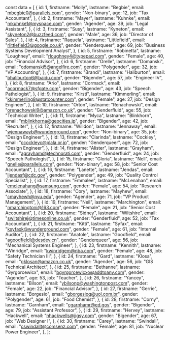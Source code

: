 

const data = [
    {
      id: 1,
      firstname: "Molly",
      lastname: "Begbie",
      email: "mbegbie0@parallels.com",
      gender: "Non-binary",
      age: 12,
      job: "Tax Accountant",
    },
    {
      id: 2,
      firstname: "Mayer",
      lastname: "Kuhnke",
      email: "mkuhnke1@myspace.com",
      gender: "Agender",
      age: 39,
      job: "Legal Assistant",
    },
    {
      id: 3,
      firstname: "Susy",
      lastname: "Kyneton",
      email: "skyneton2@buzzfeed.com",
      gender: "Male",
      age: 36,
      job: "Director of Sales",
    },
    {
      id: 4,
      firstname: "Raquela",
      lastname: "Littlefield",
      email: "rlittlefield3@google.co.uk",
      gender: "Genderqueer",
      age: 69,
      job: "Business Systems Development Analyst",
    },
    {
      id: 5,
      firstname: "Robinetta",
      lastname: "Loughney",
      email: "rloughney4@typepad.com",
      gender: "Female",
      age: 40,
      job: "Financial Advisor",
    },
    {
      id: 6,
      firstname: "Orelle",
      lastname: "Domanski",
      email: "odomanski5@angelfire.com",
      gender: "Polygender",
      age: 32,
      job: "VP Accounting",
    },
    {
      id: 7,
      firstname: "Brandi",
      lastname: "Haliburton",
      email: "bhaliburton6@baidu.com",
      gender: "Bigender",
      age: 57,
      job: "Engineer IV",
    },
    {
      id: 8,
      firstname: "Ario",
      lastname: "Cormack",
      email: "acormack7@sfgate.com",
      gender: "Bigender",
      age: 43,
      job: "Speech Pathologist",
    },
    {
      id: 9,
      firstname: "Kirsti",
      lastname: "Kimmerling",
      email: "kkimmerling8@statcounter.com",
      gender: "Female",
      age: 27,
      job: "Design Engineer",
    },
    {
      id: 10,
      firstname: "Orton",
      lastname: "Renachowski",
      email: "orenachowski9@amazon.co.uk",
      gender: "Genderfluid",
      age: 55,
      job: "Technical Writer",
    },
    {
      id: 11,
      firstname: "Myca",
      lastname: "Blinkhorn",
      email: "mblinkhorna@geocities.jp",
      gender: "Bigender",
      age: 42,
      job: "Recruiter",
    },
    {
      id: 12,
      firstname: "Willdon",
      lastname: "Jennaway",
      email: "wjennawayb@wunderground.com",
      gender: "Non-binary",
      age: 35,
      job: "Design Engineer",
    },
    {
      id: 13,
      firstname: "Clarinda",
      lastname: "Cockley",
      email: "ccockleyc@plala.or.jp",
      gender: "Genderqueer",
      age: 72,
      job: "Design Engineer",
    },
    {
      id: 14,
      firstname: "Alister",
      lastname: "Grayham",
      email: "agrayhamd@technorati.com",
      gender: "Genderfluid",
      age: 24,
      job: "Speech Pathologist",
    },
    {
      id: 15,
      firstname: "Gloria",
      lastname: "Nell",
      email: "gnelle@parallels.com",
      gender: "Non-binary",
      age: 58,
      job: "Senior Cost Accountant",
    },
    {
      id: 16,
      firstname: "Lanette",
      lastname: "Jendas",
      email: "ljendasf@cdc.gov",
      gender: "Polygender",
      age: 49,
      job: "Quality Control Specialist",
    },
    {
      id: 17,
      firstname: "Emmalee",
      lastname: "McLenahan",
      email: "emclenahang@samsung.com",
      gender: "Female",
      age: 54,
      job: "Research Associate",
    },
    {
      id: 18,
      firstname: "Cory",
      lastname: "Mayhew",
      email: "cmayhewh@nyu.edu",
      gender: "Agender",
      age: 71,
      job: "VP Product Management",
    },
    {
      id: 19,
      firstname: "Neil",
      lastname: "Marchington",
      email: "nmarchingtoni@163.com",
      gender: "Female",
      age: 21,
      job: "Senior Cost Accountant",
    },
    {
      id: 20,
      firstname: "Sidney",
      lastname: "Wiltshire",
      email: "swiltshirej@timesonline.co.uk",
      gender: "Genderfluid",
      age: 52,
      job: "Tax Accountant",
    },
    {
      id: 21,
      firstname: "Kitti",
      lastname: "Syfax",
      email: "ksyfaxk@wunderground.com",
      gender: "Female",
      age: 61,
      job: "Internal Auditor",
    },
    {
      id: 22,
      firstname: "Anatole",
      lastname: "Goodfield",
      email: "agoodfieldl@desdev.cn",
      gender: "Genderqueer",
      age: 56,
      job: "Mechanical Systems Engineer",
    },
    {
      id: 23,
      firstname: "Kennith",
      lastname: "Winridge",
      email: "kwinridgem@nba.com",
      gender: "Female",
      age: 48,
      job: "Safety Technician III",
    },
    {
      id: 24,
      firstname: "Gard",
      lastname: "Klosa",
      email: "gklosan@amazon.co.uk",
      gender: "Agender",
      age: 56,
      job: "GIS Technical Architect",
    },
    {
      id: 25,
      firstname: "Bethanne",
      lastname: "Gyrgorcewicx",
      email: "bgyrgorcewicxo@addtoany.com",
      gender: "Agender",
      age: 53,
      job: "Teacher",
    },
    {
      id: 26,
      firstname: "Yancey",
      lastname: "Bilson",
      email: "ybilsonp@washingtonpost.com",
      gender: "Female",
      age: 22,
      job: "Financial Advisor",
    },
    {
      id: 27,
      firstname: "Gerrie",
      lastname: "Borgesio",
      email: "gborgesioq@uol.com.br",
      gender: "Polygender",
      age: 61,
      job: "Food Chemist",
    },
    {
      id: 28,
      firstname: "Corny",
      lastname: "Garnham",
      email: "cgarnhamr@ed.gov",
      gender: "Bigender",
      age: 79,
      job: "Assistant Professor",
    },
    {
      id: 29,
      firstname: "Hervey",
      lastname: "Hackwell",
      email: "hhackwells@jigsy.com",
      gender: "Bigender",
      age: 67,
      job: "Web Designer I",
    },
    {
      id: 30,
      firstname: "Carey",
      lastname: "Swindall",
      email: "cswindallt@comsenz.com",
      gender: "Female",
      age: 81,
      job: "Nuclear Power Engineer",
    },
  ];